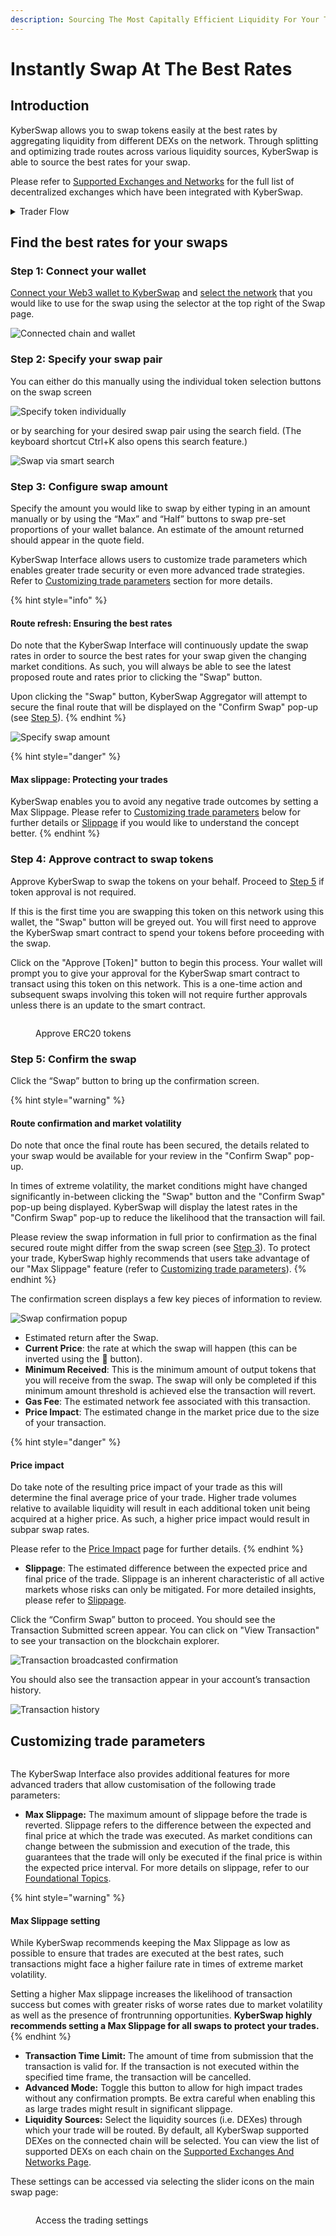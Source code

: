 ```yaml
---
description: Sourcing The Most Capitally Efficient Liquidity For Your Trade
---
```


# Instantly Swap At The Best Rates

## Introduction

KyberSwap allows you to swap tokens easily at the best rates by aggregating liquidity from different DEXs on the network. Through splitting and optimizing trade routes across various liquidity sources, KyberSwap is able to source the best rates for your swap.

Please refer to [Supported Exchanges and Networks](../../../getting-started/supported-exchanges-and-networks.md) for the full list of decentralized exchanges which have been integrated with KyberSwap.

<details>

<summary>Trader Flow</summary>

1. [Connect Your Wallet ](connect-your-wallet.md)
2. [Switching Networks ](selecting-preferred-network.md)****
3. Get Tokens
   * [Get Crypto With Fiat](get-crypto-with-fiat.md)
   * [Bridge Your Assets Across Multiple Chains](bridge-your-assets-across-multiple-chains.md)
4. Swap Tokens
   * **Instantly Swap At The Best Rates** **<-**
   * [Swap At Your Preferred Rates](trade-at-your-preferred-rates.md)

</details>

## Find the best rates for your swaps

### **Step 1: Connect your wallet**

[Connect your Web3 wallet to KyberSwap](connect-your-wallet.md) and [select the network](selecting-preferred-network.md) that you would like to use for the swap using the selector at the top right of the Swap page.

![Connected chain and wallet](https://support.kyberswap.com/hc/article\_attachments/13999999636249)

### **Step 2:** Specify your swap pair

&#x20;You can either do this manually using the individual token selection buttons on the swap screen

![Specify token individually](https://support.kyberswap.com/hc/article\_attachments/14746734857625)

or by searching for your desired swap pair using the search field. (The keyboard shortcut Ctrl+K also opens this search feature.)

![Swap via smart search](https://support.kyberswap.com/hc/article\_attachments/14746770685465)

### **Step 3**: Configure swap amount

Specify the amount you would like to swap by either typing in an amount manually or by using the “Max” and “Half” buttons to swap pre-set proportions of your wallet balance. An estimate of the amount returned should appear in the quote field.

KyberSwap Interface allows users to customize trade parameters which enables greater trade security or even more advanced trade strategies. Refer to [Customizing trade parameters](instantly-swap-at-the-best-rates.md#customizing-trade-parameters) section for more details.

{% hint style="info" %}
#### Route refresh: Ensuring the best rates

Do note that the KyberSwap Interface will continuously update the swap rates in order to source the best rates for your swap given the changing market conditions. As such, you will always be able to see the latest proposed route and rates prior to clicking the "Swap" button.

Upon clicking the "Swap" button, KyberSwap Aggregator will attempt to secure the final route that will be displayed on the "Confirm Swap" pop-up (see [Step 5](instantly-swap-at-the-best-rates.md#step-5-confirm-the-swap)).
{% endhint %}

![Specify swap amount](https://support.kyberswap.com/hc/article\_attachments/14746766951449)

{% hint style="danger" %}
#### Max slippage: Protecting your trades

KyberSwap enables you to avoid any negative trade outcomes by setting a Max Slippage. Please refer to [Customizing trade parameters](instantly-swap-at-the-best-rates.md#customizing-trade-parameters) below for further details or [Slippage](../../../getting-started/foundational-topics/decentralized-finance/slippage.md) if you would like to understand the concept better.
{% endhint %}

### **Step 4**: Approve contract to swap tokens

Approve KyberSwap to swap the tokens on your behalf. Proceed to [Step 5](instantly-swap-at-the-best-rates.md#step-5-confirm-the-swap) if token approval is not required.

If this is the first time you are swapping this token on this network using this wallet, the "Swap" button will be greyed out. You will first need to approve the KyberSwap smart contract to spend your tokens before proceeding with the swap.

Click on the "Approve \[Token]" button to begin this process. Your wallet will prompt you to give your approval for the KyberSwap smart contract to transact using this token on this network. This is a one-time action and subsequent swaps involving this token will not require further approvals unless there is an update to the smart contract.

<figure><img src="../../../.gitbook/assets/image (3) (3).png" alt=""><figcaption><p>Approve ERC20 tokens</p></figcaption></figure>

### **Step 5**: Confirm the swap

Click the “Swap” button to bring up the confirmation screen.&#x20;

{% hint style="warning" %}
#### Route confirmation and market volatility

Do note that once the final route has been secured, the details related to your swap would be available for your review in the "Confirm Swap" pop-up.

In times of extreme volatility, the market conditions might have changed significantly in-between clicking the "Swap" button and the "Confirm Swap" pop-up being displayed. KyberSwap will display the latest rates in the "Confirm Swap" pop-up to reduce the likelihood that the transaction will fail.&#x20;

Please review the swap information in full prior to confirmation as the final secured route might differ from the swap screen (see [Step 3](instantly-swap-at-the-best-rates.md#step-3-configure-swap-amount)). To protect your trade, KyberSwap highly recommends that users take advantage of our "Max Slippage" feature (refer to [Customizing trade parameters](instantly-swap-at-the-best-rates.md#customizing-trade-parameters)).
{% endhint %}

The confirmation screen displays a few key pieces of information to review.

![Swap confirmation popup](https://support.kyberswap.com/hc/article\_attachments/13999992516249)

* Estimated return after the Swap.
* **Current Price**: the rate at which the swap will happen (this can be inverted using the 🔁 button).
* **Minimum Received**: This is the minimum amount of output tokens that you will receive from the swap. The swap will only be completed if this minimum amount threshold is achieved else the transaction will revert.
* **Gas Fee**: The estimated network fee associated with this transaction.
* **Price Impact**: The estimated change in the market price due to the size of your transaction.

{% hint style="danger" %}
#### Price impact

Do take note of the resulting price impact of your trade as this will determine the final average price of your trade. Higher trade volumes relative to available liquidity will result in each additional token unit being acquired at a higher price. As such, a higher price impact would result in subpar swap rates.

Please refer to the [Price Impact](../../../getting-started/foundational-topics/decentralized-finance/price-impact.md) page for further details.
{% endhint %}

* **Slippage**: The estimated difference between the expected price and final price of the trade. Slippage is an inherent characteristic of all active markets whose risks can only be mitigated. For more detailed insights, please refer to [Slippage](../../../getting-started/foundational-topics/decentralized-finance/slippage.md).

Click the “Confirm Swap” button to proceed. You should see the Transaction Submitted screen appear. You can click on "View Transaction" to see your transaction on the blockchain explorer.

![Transaction broadcasted confirmation](https://support.kyberswap.com/hc/article\_attachments/13999993296281)

You should also see the transaction appear in your account’s transaction history.

![Transaction history](https://support.kyberswap.com/hc/article\_attachments/14000001237273)

## Customizing trade parameters

<figure><img src="../../../.gitbook/assets/image (52).png" alt=""><figcaption></figcaption></figure>

The KyberSwap Interface also provides additional features for more advanced traders that allow customisation of the following trade parameters:

* **Max Slippage:** The maximum amount of slippage before the trade is reverted. Slippage refers to the difference between the expected and final price at which the trade was executed. As market conditions can change between the submission and execution of the trade, this guarantees that the trade will only be executed if the final price is within the expected price interval. For more details on slippage, refer to our [Foundational Topics](../../../getting-started/foundational-topics/decentralized-finance/slippage.md).

{% hint style="warning" %}
#### Max Slippage setting

While KyberSwap recommends keeping the Max Slippage as low as possible to ensure that trades are executed at the best rates, such transactions might face a higher failure rate in times of extreme market volatility.

Setting a higher Max slippage increases the likelihood of transaction success but comes with greater risks of worse rates due to market volatility as well as the presence of frontrunning opportunities. **KyberSwap highly recommends setting a Max Slippage for all swaps to protect your trades.**
{% endhint %}

* **Transaction Time Limit:** The amount of time from submission that the transaction is valid for. If the transaction is not executed within the specified time frame, the transaction will be cancelled.
* **Advanced Mode:** Toggle this button to allow for high impact trades without any confirmation prompts. Be extra careful when enabling this as large trades might result in significant slippage.
* **Liquidity Sources:** Select the liquidity sources (i.e. DEXes) through which your trade will be routed. By default, all KyberSwap supported DEXes on the connected chain will be selected. You can view the list of supported DEXs on each chain on the [Supported Exchanges And Networks Page](../../../getting-started/supported-exchanges-and-networks.md).

These settings can be accessed via selecting the slider icons on the main swap page:

<figure><img src="../../../.gitbook/assets/image (87).png" alt=""><figcaption><p>Access the trading settings</p></figcaption></figure>
